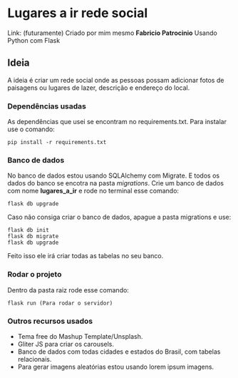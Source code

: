 # Lugares a ir rede social
Link: (futuramente)
Criado por mim mesmo **Fabricio Patrocinio**
Usando Python com Flask

## Ideia
A ideia é criar um rede social onde as pessoas possam adicionar fotos de paisagens ou lugares de lazer, descrição e endereço do local.

### Dependências usadas
As dependências que usei se encontram no requirements.txt. Para instalar use o comando:
```
pip install -r requirements.txt
```

### Banco de dados
No banco de dados estou usando SQLAlchemy com Migrate. E todos os dados do banco se encotra na pasta _migrations_.
Crie um banco de dados com nome **lugares_a_ir** e rode no terminal esse comando:
```
flask db upgrade
```
Caso não consiga criar o banco de dados, apague a pasta migrations e use:
```
flask db init
flask db migrate
flask db upgrade
```
Feito isso ele irá criar todas as tabelas no seu banco.

### Rodar o projeto
Dentro da pasta raiz rode esse comando:
```
flask run (Para rodar o servidor)
```

### Outros recursos usados
- Tema free do Mashup Template/Unsplash.
- Gliter JS para criar os carousels.
- Banco de dados com todas cidades e estados do Brasil, com tabelas relacionais.
- Para gerar imagens aleatórias estou usando lorem ipsum imagens.
